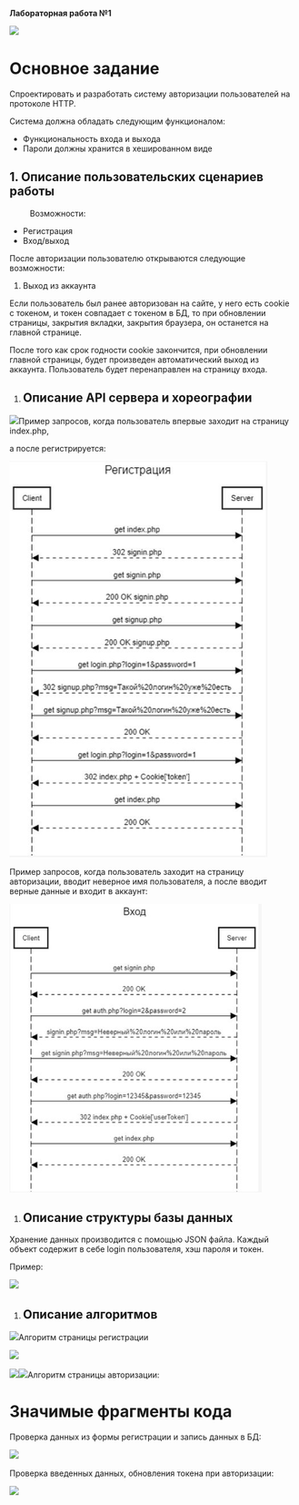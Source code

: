﻿**Лабораторная работа №1**

![](img/Aspose.Words.b4c1f453-2915-42f3-8f89-01383e7c9142.001.png)
# **Основное задание**
Спроектировать и разработать систему авторизации пользователей на протоколе HTTP.

Система должна обладать следующим функционалом:

- Функциональность входа и выхода
- Пароли должны хранится в хешированном виде


## **1. Описание пользовательских сценариев работы**

`     `Возможности:

- Регистрация 
- Вход/выход

После авторизации пользователю открываются следующие возможности:

1. Выход из аккаунта

Если пользователь был ранее авторизован на сайте, у него есть cookie с токеном, и токен совпадает с токеном в БД, то при обновлении страницы, закрытия вкладки, закрытия браузера, он останется на главной странице.

После того как срок годности cookie закончится, при обновлении главной страницы, будет произведен автоматический выход из аккаунта. Пользователь будет перенаправлен на страницу входа.

1. ## **Описание API сервера и хореографии**
![](img/Aspose.Words.b4c1f453-2915-42f3-8f89-01383e7c9142.002.png)Пример запросов, когда пользователь впервые заходит на страницу index.php,

а после регистрируется:

![](img/Aspose.Words.b4c1f453-2915-42f3-8f89-01383e7c9142.003.jpeg)

Пример запросов, когда пользователь заходит на страницу авторизации, вводит неверное имя пользователя, а после вводит верные данные и входит в аккаунт:

![](img/Aspose.Words.b4c1f453-2915-42f3-8f89-01383e7c9142.004.jpeg)







1. ## **Описание структуры базы данных**
Хранение данных производится с помощью JSON файла. Каждый объект содержит в себе login пользователя, хэш пароля и токен.

Пример:

![](img/Aspose.Words.b4c1f453-2915-42f3-8f89-01383e7c9142.005.png)
1. ## **Описание алгоритмов**
![](img/Aspose.Words.b4c1f453-2915-42f3-8f89-01383e7c9142.002.png)Алгоритм страницы регистрации

![](img/Aspose.Words.b4c1f453-2915-42f3-8f89-01383e7c9142.006.png)

![](img/Aspose.Words.b4c1f453-2915-42f3-8f89-01383e7c9142.007.png)![](Aspose.Words.b4c1f453-2915-42f3-8f89-01383e7c9142.002.png)Алгоритм страницы авторизации:





# **Значимые фрагменты кода**
Проверка данных из формы регистрации и запись данных в БД:

![](img/Aspose.Words.b4c1f453-2915-42f3-8f89-01383e7c9142.008.png)

Проверка введенных данных, обновления токена при авторизации:

![](img/Aspose.Words.b4c1f453-2915-42f3-8f89-01383e7c9142.009.png)




